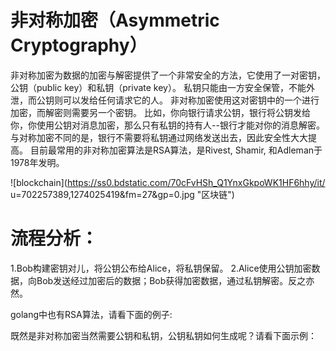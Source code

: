 # 非对称加密（Asymmetric Cryptography）
非对称加密为数据的加密与解密提供了一个非常安全的方法，它使用了一对密钥，公钥（public key）和私钥（private key）。
私钥只能由一方安全保管，不能外泄，而公钥则可以发给任何请求它的人。
非对称加密使用这对密钥中的一个进行加密，而解密则需要另一个密钥。
比如，你向银行请求公钥，银行将公钥发给你，你使用公钥对消息加密，那么只有私钥的持有人--银行才能对你的消息解密。
与对称加密不同的是，银行不需要将私钥通过网络发送出去，因此安全性大大提高。
目前最常用的非对称加密算法是RSA算法，是Rivest, Shamir, 和Adleman于1978年发明。

![blockchain](https://ss0.bdstatic.com/70cFvHSh_Q1YnxGkpoWK1HF6hhy/it/
u=702257389,1274025419&fm=27&gp=0.jpg "区块链")

# 流程分析：
1.Bob构建密钥对儿，将公钥公布给Alice，将私钥保留。
2.Alice使用公钥加密数据，向Bob发送经过加密后的数据；Bob获得加密数据，通过私钥解密。反之亦然。

golang中也有RSA算法，请看下面的例子:

既然是非对称加密当然需要公钥和私钥，公钥私钥如何生成呢？请看下面示例：
